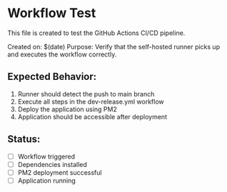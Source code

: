 # Workflow Test

This file is created to test the GitHub Actions CI/CD pipeline.

Created on: $(date)
Purpose: Verify that the self-hosted runner picks up and executes the workflow correctly.

## Expected Behavior:
1. Runner should detect the push to main branch
2. Execute all steps in the dev-release.yml workflow
3. Deploy the application using PM2
4. Application should be accessible after deployment

## Status:
- [ ] Workflow triggered
- [ ] Dependencies installed
- [ ] PM2 deployment successful
- [ ] Application running
